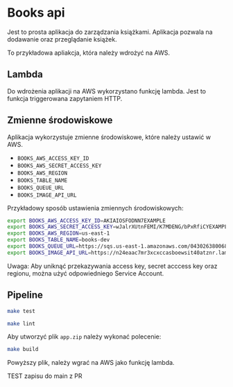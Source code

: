 # Books api

Jest to prosta aplikacja do zarządzania książkami.
Aplikacja pozwala na dodawanie oraz przeglądanie książek.

To przykładowa apliakcja, która należy wdrożyć na AWS.

## Lambda
Do wdrożenia aplikacji na AWS wykorzystano funkcję lambda.
Jest to funkcja triggerowana zapytaniem HTTP. 

## Zmienne środowiskowe
Aplikacja wykorzystuje zmienne środowiskowe, które należy ustawić w AWS.

- `BOOKS_AWS_ACCESS_KEY_ID`
- `BOOKS_AWS_SECRET_ACCESS_KEY`
- `BOOKS_AWS_REGION`
- `BOOKS_TABLE_NAME`
- `BOOKS_QUEUE_URL`
- `BOOKS_IMAGE_API_URL`

Przykładowy sposób ustawienia zmiennych środowiskowych:

```bash
export BOOKS_AWS_ACCESS_KEY_ID=AKIAIOSFODNN7EXAMPLE
export BOOKS_AWS_SECRET_ACCESS_KEY=wJalrXUtnFEMI/K7MDENG/bPxRfiCYEXAMPLEKEY
export BOOKS_AWS_REGION=us-east-1
export BOOKS_TABLE_NAME=books-dev
export BOOKS_QUEUE_URL=https://sqs.us-east-1.amazonaws.com/043026380068/new-book
export BOOKS_IMAGE_API_URL=https://n24eaac7mr3xcxccasboewsit40atznr.lambda-url.us-east-1.on.aws
````

Uwaga: Aby uniknąć przekazywania access key, secret acccess key oraz regionu, można użyć odpowiedniego Service Account. 


## Pipeline

```bash
make test
```

```bash
make lint
```

Aby utworzyć plik `app.zip` należy wykonać polecenie:

```bash
make build
```

Powyższy plik, należy wgrać na AWS jako funkcję lambda.

TEST zapisu do main z PR
